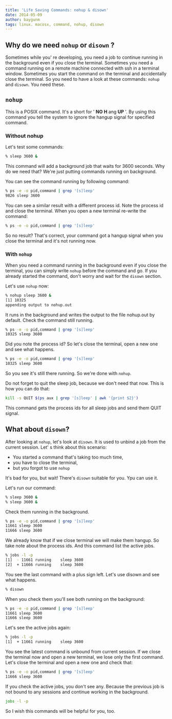 ```yaml
---
title: 'Life Saving Commands: nohup & disown'
date: 2014-05-09
author: baygunm
tags: linux. macosx, command, nohup, disown
---
```


## Why do we need <code>nohup</code> or <code>disown</code> ?

Sometimes while you' re developing, you need a job to continue running in the background even if you close the terminal. Sometimes you need a command running on a remote machine connected with ssh in a terminal window. Sometimes you start the command on the terminal and accidentally close the terminal. So you need to have a look at these commands: <code>nohup</code> and <code>disown</code>. You need these.

## <code>nohup</code>

This is a POSIX command. It's a short for  ' **NO**  **H** ang **UP** '. By using this command you tell the system to ignore the hangup signal for specified command.

### Without nohup

Let's test some commands:

```bash
% sleep 3600 &
```

This command will add a background job that waits for 3600 seconds. Why do we need that? We're just putting commands running on background.

You can see the command running by following command:

```bash
% ps -e -o pid,command | grep '[s]leep'
9826 sleep 3600
```

You can see a similar result with a different process id. Note the process id and close the terminal. When you open a new terminal re-write the command:

```bash
% ps -e -o pid,command | grep '[s]leep'
```

So no result? That's correct, your command got a hangup signal when you close the terminal and it's not running now.

### With <code>nohup</code>

When you need a command running in the background even if you close the terminal, you can simply write <code>nohup</code> before the command and go. If you already started the command, don't worry and wait for the <code>disown</code> section.

Let's use <code>nohup</code> now:

```bash
% nohup sleep 3600 &
[1] 10325
appending output to nohup.out
```

It runs in the background and writes the output to the file nohup.out by default. Check the command still running.

```bash
% ps -e -o pid,command | grep '[s]leep'
10325 sleep 3600
```

Did you note the process id? So let's close the terminal, open a new one and see what happens.

```bash
% ps -e -o pid,command | grep '[s]leep'
10325 sleep 3600
```

So you see it's still there running. So we're done with <code>nohup</code>.

Do not forget to quit the sleep job, because we don't need that now. This is how you can do that:

```bash
kill -s QUIT $(ps aux | grep '[s]leep' | awk '{print $2}')
```

This command gets the process ids for all sleep jobs and send them QUIT signal.

## What about <code>disown</code>?

After looking at <code>nohup</code>, let's look at <code>disown</code>. It is used to unbind a job from the current session. Let' s think about this scenario:

* You started a command that's taking too much time,
* you have to close the terminal,
* but you forgot to use <code>nohup</code>

It's bad for you, but wait! There's <code>disown</code> suitable for you. Ypu can use it.

Let's run our command:

```bash
% sleep 3600 &
% sleep 3600 &
```

Check them running in the background.

```bash
% ps -e -o pid,command | grep '[s]leep'
11661 sleep 3600
11666 sleep 3600
```

We already know that if we close terminal we will make them hangup. So take note about the process ids. And this command list the active jobs.

```bash
% jobs -l -p
[1]  - 11661 running    sleep 3600
[2]  + 11666 running    sleep 3600
```

You see the last command with a plus sign left. Let's use disown and see what happens.

```bash
% disown
```
When you check them you'll see both running on the background:

```bash
% ps -e -o pid,command | grep '[s]leep'
11661 sleep 3600
11666 sleep 3600
```

Let's see the active jobs again:

```bash
% jobs -l -p
[1]  + 11661 running    sleep 3600
```

You see the latest command is unbound from current session. If we close the terminal now and open a new terminal, we lose only the first command.
Let's close the terminal and open a new one and check that:

```bash
% ps -e -o pid,command | grep '[s]leep'
11666 sleep 3600
```

If you check the active jobs, you don't see any. Because the previous job is not bound to any sessions and continue working in the background.

```bash
jobs -l -p
```

So I wish this commands will be helpful for you, too.